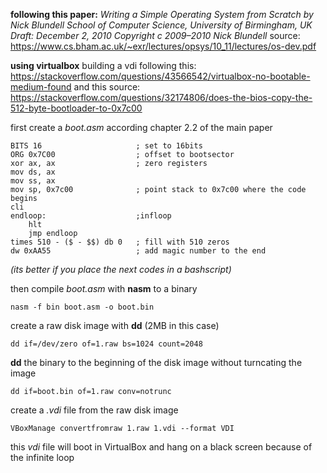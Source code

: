 **following this paper:**
*Writing a Simple Operating System from Scratch by Nick Blundell
School of Computer Science, University of Birmingham, UK
Draft: December 2, 2010
Copyright c 2009–2010 Nick Blundell*
source: https://www.cs.bham.ac.uk/~exr/lectures/opsys/10_11/lectures/os-dev.pdf

**using virtualbox**
building a vdi following this: https://stackoverflow.com/questions/43566542/virtualbox-no-bootable-medium-found
and this source: https://stackoverflow.com/questions/32174806/does-the-bios-copy-the-512-byte-bootloader-to-0x7c00

first create a *boot.asm* according chapter 2.2 of the main paper

    BITS 16                     ; set to 16bits 
    ORG 0x7C00                  ; offset to bootsector
    xor ax, ax                  ; zero registers
    mov ds, ax
    mov ss, ax
    mov sp, 0x7c00              ; point stack to 0x7c00 where the code begins
    cli
    endloop:                    ;infloop
        hlt
        jmp endloop
    times 510 - ($ - $$) db 0   ; fill with 510 zeros
    dw 0xAA55                   ; add magic number to the end

*(its better if you place the next codes in a bashscript)*

then compile *boot.asm* with **nasm** to a binary
```
nasm -f bin boot.asm -o boot.bin
```
create a raw disk image with **dd** (2MB in this case)

	dd if=/dev/zero of=1.raw bs=1024 count=2048
**dd** the binary to the beginning of the disk image without turncating the image

```
dd if=boot.bin of=1.raw conv=notrunc
```
create a *.vdi* file from the raw disk image
			
	VBoxManage convertfromraw 1.raw 1.vdi --format VDI

this *vdi* file will boot in VirtualBox and hang on a black screen because of the infinite loop

